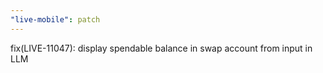 ```yaml
---
"live-mobile": patch
---
```


fix(LIVE-11047): display spendable balance in swap account from input in LLM
